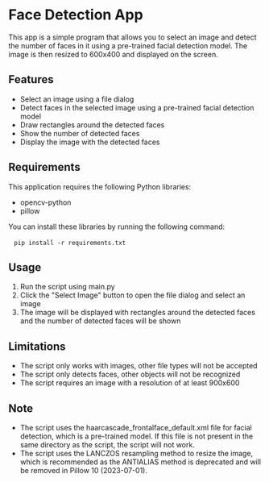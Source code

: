 # Face Detection App
This app is a simple program that allows you to select an image and detect the number of faces in it using a pre-trained facial detection model. The image is then resized to 600x400 and displayed on the screen.

## Features
* Select an image using a file dialog
* Detect faces in the selected image using a pre-trained facial detection model
* Draw rectangles around the detected faces
* Show the number of detected faces
* Display the image with the detected faces

## Requirements
This application requires the following Python libraries:
* opencv-python
* pillow

You can install these libraries by running the following command:

` ` ` pip install -r requirements.txt ` ` ` 

## Usage
1. Run the script using main.py
2. Click the "Select Image" button to open the file dialog and select an image
3. The image will be displayed with rectangles around the detected faces and the number of detected faces will be shown
## Limitations
* The script only works with images, other file types will not be accepted
* The script only detects faces, other objects will not be recognized
* The script requires an image with a resolution of at least 900x600
## Note
* The script uses the haarcascade_frontalface_default.xml file for facial detection, which is a pre-trained model. If this file is not present in the same directory as the script, the script will not work.
* The script uses the LANCZOS resampling method to resize the image, which is recommended as the ANTIALIAS method is deprecated and will be removed in Pillow 10 (2023-07-01).
